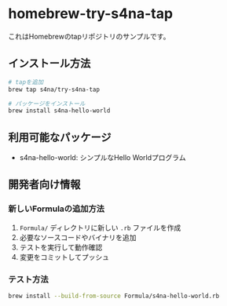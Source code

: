 # homebrew-try-s4na-tap

これはHomebrewのtapリポジトリのサンプルです。

## インストール方法

```bash
# tapを追加
brew tap s4na/try-s4na-tap

# パッケージをインストール
brew install s4na-hello-world
```

## 利用可能なパッケージ

- s4na-hello-world: シンプルなHello Worldプログラム

## 開発者向け情報

### 新しいFormulaの追加方法

1. `Formula/` ディレクトリに新しい `.rb` ファイルを作成
2. 必要なソースコードやバイナリを追加
3. テストを実行して動作確認
4. 変更をコミットしてプッシュ

### テスト方法

```bash
brew install --build-from-source Formula/s4na-hello-world.rb
```
